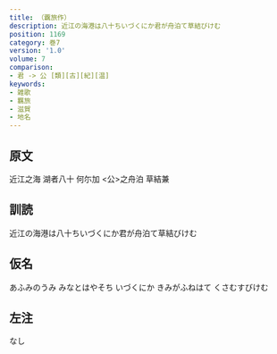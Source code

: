 ```yaml
---
title: （覊旅作）
description: 近江の海港は八十ちいづくにか君が舟泊て草結びけむ
position: 1169
category: 巻7
version: '1.0'
volume: 7
comparison:
- 君 -> 公 [類][古][紀][温]
keywords:
- 雑歌
- 羈旅
- 滋賀
- 地名
---
```


## 原文

近江之海 湖者八十 何尓加 <公>之舟泊 草結兼

## 訓読

近江の海港は八十ちいづくにか君が舟泊て草結びけむ

## 仮名

あふみのうみ みなとはやそち いづくにか きみがふねはて くさむすびけむ

## 左注

なし
